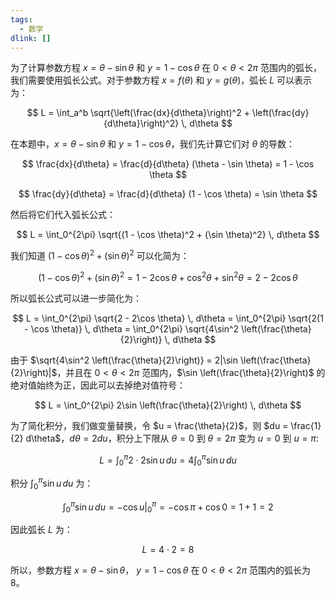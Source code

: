 ```yaml
---
tags:
  - 数学
dlink: []
---
```

为了计算参数方程 $x = \theta - \sin \theta$ 和 $y = 1 - \cos \theta$ 在 $0 < \theta < 2\pi$ 范围内的弧长，我们需要使用弧长公式。对于参数方程 $x = f(\theta)$ 和 $y = g(\theta)$，弧长 $L$ 可以表示为：

$$
L = \int_a^b \sqrt{\left(\frac{dx}{d\theta}\right)^2 + \left(\frac{dy}{d\theta}\right)^2} \, d\theta
$$

在本题中，$x = \theta - \sin \theta$ 和 $y = 1 - \cos \theta$，我们先计算它们对 $\theta$ 的导数：

$$
\frac{dx}{d\theta} = \frac{d}{d\theta} (\theta - \sin \theta) = 1 - \cos \theta
$$

$$
\frac{dy}{d\theta} = \frac{d}{d\theta} (1 - \cos \theta) = \sin \theta
$$

然后将它们代入弧长公式：

$$
L = \int_0^{2\pi} \sqrt{(1 - \cos \theta)^2 + (\sin \theta)^2} \, d\theta
$$

我们知道 $(1 - \cos \theta)^2 + (\sin \theta)^2$ 可以化简为：

$$
(1 - \cos \theta)^2 + (\sin \theta)^2 = 1 - 2\cos \theta + \cos^2 \theta + \sin^2 \theta = 2 - 2\cos \theta
$$

所以弧长公式可以进一步简化为：

$$
L = \int_0^{2\pi} \sqrt{2 - 2\cos \theta} \, d\theta = \int_0^{2\pi} \sqrt{2(1 - \cos \theta)} \, d\theta = \int_0^{2\pi} \sqrt{4\sin^2 \left(\frac{\theta}{2}\right)} \, d\theta
$$

由于 $\sqrt{4\sin^2 \left(\frac{\theta}{2}\right)} = 2|\sin \left(\frac{\theta}{2}\right)|$，并且在 $0 < \theta < 2\pi$ 范围内，$\sin \left(\frac{\theta}{2}\right)$ 的绝对值始终为正，因此可以去掉绝对值符号：

$$
L = \int_0^{2\pi} 2\sin \left(\frac{\theta}{2}\right) \, d\theta
$$

为了简化积分，我们做变量替换，令 $u = \frac{\theta}{2}$，则 $du = \frac{1}{2} d\theta$，$d\theta = 2 du$，积分上下限从 $\theta = 0$ 到 $\theta = 2\pi$ 变为 $u = 0$ 到 $u = \pi$:

$$
L = \int_0^\pi 2 \cdot 2 \sin u \, du = 4 \int_0^\pi \sin u \, du
$$

积分 $\int_0^\pi \sin u \, du$ 为：

$$
\int_0^\pi \sin u \, du = -\cos u \Big|_0^\pi = -\cos \pi + \cos 0 = 1 + 1 = 2
$$

因此弧长 $L$ 为：

$$
L = 4 \cdot 2 = 8
$$

所以，参数方程 $x = \theta - \sin \theta$， $y = 1 - \cos \theta$ 在 $0 < \theta < 2\pi$ 范围内的弧长为 8。